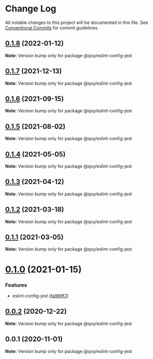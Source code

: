 # Change Log

All notable changes to this project will be documented in this file.
See [Conventional Commits](https://conventionalcommits.org) for commit guidelines.

## [0.1.8](https://github.com/qxy-fe/configs/compare/@qxy/eslint-config-jest@0.1.7...@qxy/eslint-config-jest@0.1.8) (2022-01-12)

**Note:** Version bump only for package @qxy/eslint-config-jest





## [0.1.7](https://github.com/qxy-fe/configs/compare/@qxy/eslint-config-jest@0.1.6...@qxy/eslint-config-jest@0.1.7) (2021-12-13)

**Note:** Version bump only for package @qxy/eslint-config-jest





## [0.1.6](https://github.com/qxy-fe/configs/compare/@qxy/eslint-config-jest@0.1.5...@qxy/eslint-config-jest@0.1.6) (2021-09-15)

**Note:** Version bump only for package @qxy/eslint-config-jest





## [0.1.5](https://github.com/qxy-fe/configs/compare/@qxy/eslint-config-jest@0.1.4...@qxy/eslint-config-jest@0.1.5) (2021-08-02)

**Note:** Version bump only for package @qxy/eslint-config-jest

## [0.1.4](https://github.com/qxy-fe/configs/compare/@qxy/eslint-config-jest@0.1.3...@qxy/eslint-config-jest@0.1.4) (2021-05-05)

**Note:** Version bump only for package @qxy/eslint-config-jest

## [0.1.3](https://github.com/qxy-fe/configs/compare/@qxy/eslint-config-jest@0.1.2...@qxy/eslint-config-jest@0.1.3) (2021-04-12)

**Note:** Version bump only for package @qxy/eslint-config-jest

## [0.1.2](https://github.com/qxy-fe/configs/compare/@qxy/eslint-config-jest@0.1.1...@qxy/eslint-config-jest@0.1.2) (2021-03-18)

**Note:** Version bump only for package @qxy/eslint-config-jest

## [0.1.1](https://github.com/qxy-fe/configs/compare/@qxy/eslint-config-jest@0.1.0...@qxy/eslint-config-jest@0.1.1) (2021-03-05)

**Note:** Version bump only for package @qxy/eslint-config-jest

# [0.1.0](https://github.com/qxy-fe/configs/compare/@qxy/eslint-config-jest@0.0.2...@qxy/eslint-config-jest@0.1.0) (2021-01-15)

### Features

-   eslint-config-jest ([fa989f2](https://github.com/qxy-fe/configs/commit/fa989f219115b78b79c0fdfbc42031bf2dc4c8ba))

## [0.0.2](https://github.com/qxy-fe/configs/compare/@qxy/eslint-config-jest@0.0.1...@qxy/eslint-config-jest@0.0.2) (2020-12-22)

**Note:** Version bump only for package @qxy/eslint-config-jest

## 0.0.1 (2020-11-01)

**Note:** Version bump only for package @qxy/eslint-config-jest
